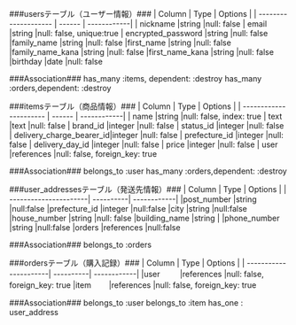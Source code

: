 ###usersテーブル（ユーザー情報）###
| Column               | Type    | Options     |
| -------------------- | ------  | ------------|
| nickname	           |string	 |null: false
| email                |string	 |null: false, unique:true
| encrypted_password   |string   |null: false
|family_name	         |string   |null: false
|first_name	           |string   |null: false
|family_name_kana	     |string   |null: false
|first_name_kana	     |string	 |null: false
|birthday              |date     |null: false

###Association###
has_many :items, dependent: :destroy
has_many :orders,dependent: :destroy


###itemsテーブル（商品情報）###
| Column                   | Type      | Options     |
| ----------------------   | ------    | ------------|
| name	                   |string     |null: false, index: true
| text	                   |text	     |null: false
| brand_id                 |integer	   |null: false
| status_id	               |integer    |null: false
| delivery_charge_bearer_id|integer    |null: false
| prefecture_id	           |integer    |null: false
| delivery_day_id          |integer    |null: false
| price                    |integer    |null: false
| user	                   |references |null: false, foreign_key: true

###Association###
belongs_to :user
has_many :orders,dependent: :destroy


###user_addressesテーブル（発送先情報）###
| Column                | Type      | Options     |
| ----------------------| ----------| ------------|
|post_number	          |string	    |null:false
|prefecture_id	        |integer	  |null:false
|city	                  |string	    |null:false
|house_number	          |string	    |null: false
|building_name	        |string	    |
|phone_number	          |string	    |null:false
|orders                 |references |null:false

###Association###
belongs_to :orders


###ordersテーブル（購入記録）###
| Column                | Type      | Options     |
| ----------------------| ----------| ------------|
|user	   　　           |references	|null: false, foreign_key: true
|item　　                |references	|null: false, foreign_key: true

###Association###
belongs_to :user
belongs_to :item
has_one : user_address